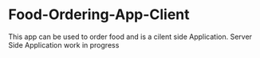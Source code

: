 # Food-Ordering-App-Client
This app can be used to order food and is a cilent side Application.
Server Side Application work in progress
